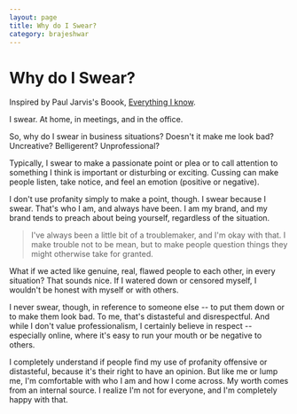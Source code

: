 ```yaml
---
layout: page
title: Why do I Swear?
category: brajeshwar
---
```


# Why do I Swear?

Inspired by Paul Jarvis's Boook, [Everything I know](https://www.amazon.com/Everything-I-Know-Paul-Jarvis-ebook/dp/B00GRBIFH6).

I swear. At home, in meetings, and in the office.

So, why do I swear in business situations? Doesn't it make me look bad? Uncreative? Belligerent? Unprofessional?

Typically, I swear to make a passionate point or plea or to call attention to something I think is important or disturbing or exciting. Cussing can make people listen, take notice, and feel an emotion (positive or negative).

I don't use profanity simply to make a point, though. I swear because I swear. That's who I am, and always have been. I am my brand, and my brand tends to preach about being yourself, regardless of the situation.

> I've always been a little bit of a troublemaker, and I'm okay with that. I make trouble not to be mean, but to make people question things they might otherwise take for granted.

What if we acted like genuine, real, flawed people to each other, in every situation? That sounds nice. If I watered down or censored myself, I wouldn't be honest with myself or with others.

I never swear, though, in reference to someone else -- to put them down or to make them look bad. To me, that's distasteful and disrespectful. And while I don't value professionalism, I certainly believe in respect -- especially online, where it's easy to run your mouth or be negative to others.

I completely understand if people find my use of profanity offensive or distasteful, because it's their right to have an opinion. But like me or lump me, I'm comfortable with who I am and how I come across. My worth comes from an internal source. I realize I'm not for everyone, and I'm completely happy with that.
